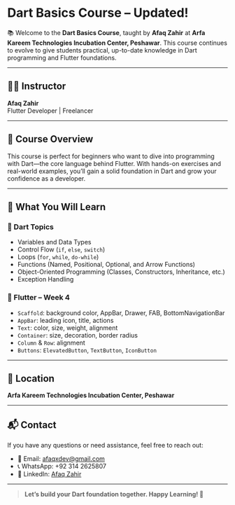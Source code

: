 # Dart Basics Course – Updated!

📚 Welcome to the **Dart Basics Course**, taught by **Afaq Zahir** at **Arfa Kareem Technologies Incubation Center, Peshawar**. This course continues to evolve to give students practical, up-to-date knowledge in Dart programming and Flutter foundations.

---

## 🧑‍🏫 Instructor  
**Afaq Zahir**  
Flutter Developer | Freelancer

---

## 📝 Course Overview

This course is perfect for beginners who want to dive into programming with Dart—the core language behind Flutter. With hands-on exercises and real-world examples, you’ll gain a solid foundation in Dart and grow your confidence as a developer.

---

## 🧠 What You Will Learn

### 🧮 Dart Topics

- Variables and Data Types  
- Control Flow (`if`, `else`, `switch`)  
- Loops (`for`, `while`, `do-while`)  
- Functions (Named, Positional, Optional, and Arrow Functions)  
- Object-Oriented Programming (Classes, Constructors, Inheritance, etc.)  
- Exception Handling  


### 💙 Flutter – Week 4

- `Scaffold`: background color, AppBar, Drawer, FAB, BottomNavigationBar  
- `AppBar`: leading icon, title, actions  
- `Text`: color, size, weight, alignment  
- `Container`: size, decoration, border radius  
- `Column` & `Row`: alignment  
- `Buttons`: `ElevatedButton`, `TextButton`, `IconButton`

---

## 📍 Location  
**Arfa Kareem Technologies Incubation Center, Peshawar**

---

## 📬 Contact

If you have any questions or need assistance, feel free to reach out:

- 📧 Email: afaqxdev@gmail.com  
- 📞 WhatsApp: +92 314 2625807  
- 🔗 LinkedIn: [Afaq Zahir](https://www.linkedin.com/in/afaqxdev)

---

> **Let’s build your Dart foundation together. Happy Learning! 🚀**
